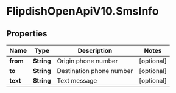 # FlipdishOpenApiV10.SmsInfo

## Properties
Name | Type | Description | Notes
------------ | ------------- | ------------- | -------------
**from** | **String** | Origin phone number | [optional] 
**to** | **String** | Destination phone number | [optional] 
**text** | **String** | Text message | [optional] 


